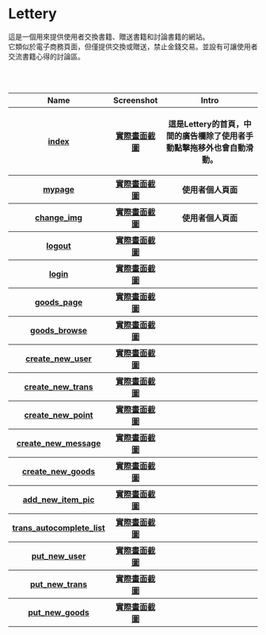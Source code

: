 # Lettery
<p>  這是一個用來提供使用者交換書籍、贈送書籍和討論書籍的網站。<br>
  它類似於電子商務頁面，但僅提供交換或贈送，禁止金錢交易。並設有可讓使用者交流書籍心得的討論區。
 </p>
 
 <table>
  <tr>
    <th>Name</th>
    <th>Screenshot</th>
    <th>Intro</th>
  </tr>
  <tr>
    <th><a href="https://www.codepile.net/pile/V5PBdNxP">index</a></th>
    <th><a href="https://drive.google.com/open?id=1CBlUrnGOTMgQaP_fZXw3kAQs-1U7iwox">實際畫面截圖</a></th>
    <th><p>這是Lettery的首頁，中間的廣告欄除了使用者手動點擊拖移外也會自動滑動。</p></th>
  </tr>
  <tr>
    <th><a href="https://www.codepile.net/pile/dGEVg5mQ">mypage</a></th>
    <th><a href="">實際畫面截圖</a></th>
    <th>使用者個人頁面</th>
  </tr>
  <tr>
    <th><a href="https://www.codepile.net/pile/JaOzm51N">change_img</a></th>
    <th><a href="">實際畫面截圖</a></th>
    <th>使用者個人頁面</th>
  </tr>
  <tr>
    <th><a href="https://www.codepile.net/pile/e78lvP7x">logout</a></th>
    <th><a href="">實際畫面截圖</a></th>
    <th></th>
  </tr>
  <tr>
    <th><a href="https://www.codepile.net/pile/3DnKMj7j">login</a></th>
    <th><a href="">實際畫面截圖</a></th>
    <th></th>
  </tr>
  <tr>
    <th><a href="https://www.codepile.net/pile/4ylB6e8x">goods_page</a></th>
    <th><a href="">實際畫面截圖</a></th>
    <th></th>
  </tr>
  <tr>
    <th><a href="https://www.codepile.net/pile/dpbJ9wpe">goods_browse</a></th>
    <th><a href="">實際畫面截圖</a></th>
    <th></th>
  </tr>
  <tr>
    <th><a href="https://www.codepile.net/pile/1ZRNz2ZV">create_new_user</a></th>
    <th><a href="">實際畫面截圖</a></th>
    <th></th>
  </tr>
  <tr>
    <th><a href="https://www.codepile.net/pile/zxe0A4j5">create_new_trans</a></th>
    <th><a href="">實際畫面截圖</a></th>
    <th></th>
  </tr>
  <tr>
    <th><a href="https://www.codepile.net/pile/0ayRQQkO">create_new_point</a></th>
    <th><a href="">實際畫面截圖</a></th>
    <th></th>
  </tr>
  <tr>
    <th><a href="https://www.codepile.net/pile/90ke1Rgb">create_new_message</a></th>
    <th><a href="">實際畫面截圖</a></th>
    <th></th>
  </tr>
  <tr>
    <th><a href="https://www.codepile.net/pile/Z2MB169w">create_new_goods</a></th>
    <th><a href="">實際畫面截圖</a></th>
    <th></th>
  </tr>
  <tr>
    <th><a href="https://www.codepile.net/pile/MDdOaVnZ">add_new_item_pic</a></th>
    <th><a href="">實際畫面截圖</a></th>
    <th></th>
  </tr>
  <tr>
    <th><a href="https://www.codepile.net/pile/n0npoyL2">trans_autocomplete_list</a></th>
    <th><a href="">實際畫面截圖</a></th>
    <th></th>
  </tr>
  <tr>
    <th><a href="https://www.codepile.net/pile/0oWbmOl7">put_new_user</a></th>
    <th><a href="">實際畫面截圖</a></th>
    <th></th>
  </tr>
  <tr>
    <th><a href="https://www.codepile.net/pile/XMBxaVWk">put_new_trans</a></th>
    <th><a href="">實際畫面截圖</a></th>
    <th></th>
  </tr>
  <tr>
    <th><a href="https://www.codepile.net/pile/o8zaeGqN">put_new_goods</a></th>
    <th><a href="">實際畫面截圖</a></th>
    <th></th>
  </tr>
  

  </table>
